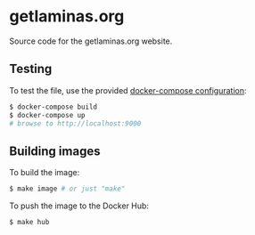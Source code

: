# getlaminas.org

Source code for the getlaminas.org website.

## Testing

To test the file, use the provided [docker-compose
configuration](docker-compose.yml):

```bash
$ docker-compose build
$ docker-compose up
# browse to http://localhost:9000
```

## Building images

To build the image:

```bash
$ make image # or just "make"
```

To push the image to the Docker Hub:

```bash
$ make hub
```
